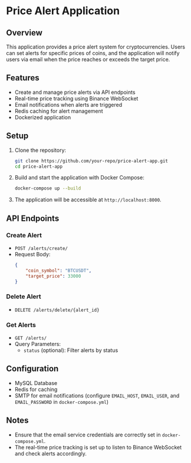 # Price Alert Application

## Overview

This application provides a price alert system for cryptocurrencies. Users can set alerts for specific prices of coins, and the application will notify users via email when the price reaches or exceeds the target price.

## Features

- Create and manage price alerts via API endpoints
- Real-time price tracking using Binance WebSocket
- Email notifications when alerts are triggered
- Redis caching for alert management
- Dockerized application

## Setup

1. Clone the repository:
    ```bash
    git clone https://github.com/your-repo/price-alert-app.git
    cd price-alert-app
    ```

2. Build and start the application with Docker Compose:
    ```bash
    docker-compose up --build
    ```

3. The application will be accessible at `http://localhost:8000`.

## API Endpoints

### Create Alert

- `POST /alerts/create/`
- Request Body:
    ```json
    {
        "coin_symbol": "BTCUSDT",
        "target_price": 33000
    }
    ```

### Delete Alert

- `DELETE /alerts/delete/{alert_id}`

### Get Alerts

- `GET /alerts/`
- Query Parameters:
    - `status` (optional): Filter alerts by status

## Configuration

- MySQL Database
- Redis for caching
- SMTP for email notifications (configure `EMAIL_HOST`, `EMAIL_USER`, and `EMAIL_PASSWORD` in `docker-compose.yml`)

## Notes

- Ensure that the email service credentials are correctly set in `docker-compose.yml`.
- The real-time price tracking is set up to listen to Binance WebSocket and check alerts accordingly.
